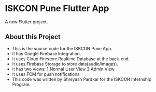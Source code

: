 # ISKCON Pune Flutter App

A new Flutter project.

## About this Project

- This is the source code for the ISKCON Pune App.
- It has Google Firebase Integration.
- It uses Cloud Firestore Realtime Database at the back-end.
- It uses Firebase Storage to store data(audio/images).
- It has two views: 
           1.Normal User View
           2.Admin View
- It uses FCM for push notifications
- This code was written by Shreyash Pardkar for the ISKCON Internship Program.

